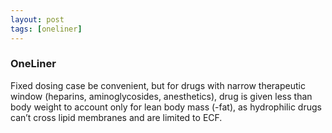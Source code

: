 ```yaml
---
layout: post
tags: [oneliner]
---
```



### OneLiner

Fixed dosing case be convenient, but for drugs with narrow therapeutic window (heparins, aminoglycosides, anesthetics), drug is given less than body weight to account only for lean body mass (-fat), as hydrophilic drugs can’t cross lipid membranes and are limited to ECF.
